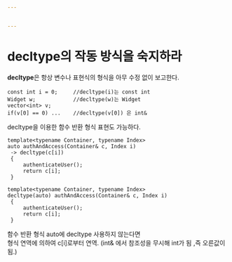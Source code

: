 ```yaml
---


---
```


<h1 id="decltype의-작동-방식을-숙지하라">decltype의 작동 방식을 숙지하라</h1>
<p><strong>decltype</strong>은 항상 변수나 표현식의 형식을 아무 수정 없이 보고한다.</p>
<pre><code>const int i = 0;     //decltype(i)는 const int
Widget w;		     //decltype(w)는 Widget
vector&lt;int&gt; v;
if(v[0] == 0) ...    //decltype(v[0]) 은 int&amp;
</code></pre>
<p>decltype을 이용한 함수 반환 형식 표현도 가능하다.</p>
<pre class=" language-c"><code class="prism ++ language-c">template<span class="token operator">&lt;</span>typename Container<span class="token punctuation">,</span> typename Index<span class="token operator">&gt;</span>
<span class="token keyword">auto</span> <span class="token function">authAndAccess</span><span class="token punctuation">(</span>Container<span class="token operator">&amp;</span> c<span class="token punctuation">,</span> Index i<span class="token punctuation">)</span>
 <span class="token operator">-&gt;</span> <span class="token function">decltype</span><span class="token punctuation">(</span>c<span class="token punctuation">[</span>i<span class="token punctuation">]</span><span class="token punctuation">)</span>
 <span class="token punctuation">{</span>
     <span class="token function">authenticateUser</span><span class="token punctuation">(</span><span class="token punctuation">)</span><span class="token punctuation">;</span>
     <span class="token keyword">return</span> c<span class="token punctuation">[</span>i<span class="token punctuation">]</span><span class="token punctuation">;</span>
 <span class="token punctuation">}</span>
</code></pre>
<pre class=" language-c"><code class="prism ++ language-c">template<span class="token operator">&lt;</span>typename Container<span class="token punctuation">,</span> typename Index<span class="token operator">&gt;</span>
<span class="token function">decltype</span><span class="token punctuation">(</span><span class="token keyword">auto</span><span class="token punctuation">)</span> <span class="token function">authAndAccess</span><span class="token punctuation">(</span>Container<span class="token operator">&amp;</span> c<span class="token punctuation">,</span> Index i<span class="token punctuation">)</span>
 <span class="token punctuation">{</span>
     <span class="token function">authenticateUser</span><span class="token punctuation">(</span><span class="token punctuation">)</span><span class="token punctuation">;</span>
     <span class="token keyword">return</span> c<span class="token punctuation">[</span>i<span class="token punctuation">]</span><span class="token punctuation">;</span>
 <span class="token punctuation">}</span>
</code></pre>
<p>함수 반환 형식 auto에 decltype 사용하지 않는다면<br>
형식 연역에 의하여  c[i]로부터 연역. (int&amp; 에서 참조성을 무시해 int가 됨 ,즉 오른값이 됨.)</p>

